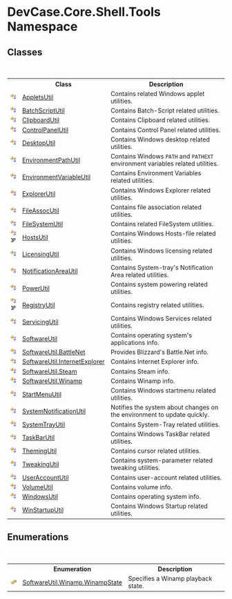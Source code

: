 # DevCase.Core.Shell.Tools Namespace
 




## Classes
&nbsp;<table><tr><th></th><th>Class</th><th>Description</th></tr><tr><td>![Public class](media/pubclass.gif "Public class")</td><td><a href="T_DevCase_Core_Shell_Tools_AppletsUtil">AppletsUtil</a></td><td>
Contains related Windows applet utilities.</td></tr><tr><td>![Public class](media/pubclass.gif "Public class")</td><td><a href="T_DevCase_Core_Shell_Tools_BatchScriptUtil">BatchScriptUtil</a></td><td>
Contains Batch-Script related utilities.</td></tr><tr><td>![Public class](media/pubclass.gif "Public class")</td><td><a href="T_DevCase_Core_Shell_Tools_ClipboardUtil">ClipboardUtil</a></td><td>
Contains Clipboard related utilities.</td></tr><tr><td>![Public class](media/pubclass.gif "Public class")</td><td><a href="T_DevCase_Core_Shell_Tools_ControlPanelUtil">ControlPanelUtil</a></td><td>
Contains Control Panel related utilities.</td></tr><tr><td>![Public class](media/pubclass.gif "Public class")</td><td><a href="T_DevCase_Core_Shell_Tools_DesktopUtil">DesktopUtil</a></td><td>
Contains Windows desktop related utilities.</td></tr><tr><td>![Public class](media/pubclass.gif "Public class")</td><td><a href="T_DevCase_Core_Shell_Tools_EnvironmentPathUtil">EnvironmentPathUtil</a></td><td>
Contains Windows `PATH` and `PATHEXT` environment variables related utilities.</td></tr><tr><td>![Public class](media/pubclass.gif "Public class")</td><td><a href="T_DevCase_Core_Shell_Tools_EnvironmentVariableUtil">EnvironmentVariableUtil</a></td><td>
Contains Environment Variables related utilities.</td></tr><tr><td>![Public class](media/pubclass.gif "Public class")</td><td><a href="T_DevCase_Core_Shell_Tools_ExplorerUtil">ExplorerUtil</a></td><td>
Contains Windows Explorer related utilities.</td></tr><tr><td>![Public class](media/pubclass.gif "Public class")</td><td><a href="T_DevCase_Core_Shell_Tools_FileAssocUtil">FileAssocUtil</a></td><td>
Contains file association related utilities.</td></tr><tr><td>![Public class](media/pubclass.gif "Public class")</td><td><a href="T_DevCase_Core_Shell_Tools_FileSystemUtil">FileSystemUtil</a></td><td>
Contains related FileSystem utilities.</td></tr><tr><td>![Public class](media/pubclass.gif "Public class")![Code example](media/CodeExample.png "Code example")</td><td><a href="T_DevCase_Core_Shell_Tools_HostsUtil">HostsUtil</a></td><td>
Contains Windows Hosts-file related utilities.</td></tr><tr><td>![Public class](media/pubclass.gif "Public class")</td><td><a href="T_DevCase_Core_Shell_Tools_LicensingUtil">LicensingUtil</a></td><td>
Contains Windows licensing related utilities.</td></tr><tr><td>![Public class](media/pubclass.gif "Public class")</td><td><a href="T_DevCase_Core_Shell_Tools_NotificationAreaUtil">NotificationAreaUtil</a></td><td>
Contains System-tray's Notification Area related utilities.</td></tr><tr><td>![Public class](media/pubclass.gif "Public class")</td><td><a href="T_DevCase_Core_Shell_Tools_PowerUtil">PowerUtil</a></td><td>
Contains system powering related utilities.</td></tr><tr><td>![Public class](media/pubclass.gif "Public class")![Code example](media/CodeExample.png "Code example")</td><td><a href="T_DevCase_Core_Shell_Tools_RegistryUtil">RegistryUtil</a></td><td>
Contains registry related utilities.</td></tr><tr><td>![Public class](media/pubclass.gif "Public class")</td><td><a href="T_DevCase_Core_Shell_Tools_ServicingUtil">ServicingUtil</a></td><td>
Contains Windows Services related utilities.</td></tr><tr><td>![Public class](media/pubclass.gif "Public class")</td><td><a href="T_DevCase_Core_Shell_Tools_SoftwareUtil">SoftwareUtil</a></td><td>
Contains operating system's applications info.</td></tr><tr><td>![Public class](media/pubclass.gif "Public class")</td><td><a href="T_DevCase_Core_Shell_Tools_SoftwareUtil_BattleNet">SoftwareUtil.BattleNet</a></td><td>
Provides Blizzard's Battle.Net info.</td></tr><tr><td>![Public class](media/pubclass.gif "Public class")</td><td><a href="T_DevCase_Core_Shell_Tools_SoftwareUtil_InternetExplorer">SoftwareUtil.InternetExplorer</a></td><td>
Contains Internet Explorer info.</td></tr><tr><td>![Public class](media/pubclass.gif "Public class")</td><td><a href="T_DevCase_Core_Shell_Tools_SoftwareUtil_Steam">SoftwareUtil.Steam</a></td><td>
Contains Steam info.</td></tr><tr><td>![Public class](media/pubclass.gif "Public class")</td><td><a href="T_DevCase_Core_Shell_Tools_SoftwareUtil_Winamp">SoftwareUtil.Winamp</a></td><td>
Contains Winamp info.</td></tr><tr><td>![Public class](media/pubclass.gif "Public class")</td><td><a href="T_DevCase_Core_Shell_Tools_StartMenuUtil">StartMenuUtil</a></td><td>
Contains Windows startmenu related utilities.</td></tr><tr><td>![Public class](media/pubclass.gif "Public class")</td><td><a href="T_DevCase_Core_Shell_Tools_SystemNotificationUtil">SystemNotificationUtil</a></td><td>
Notifies the system about changes on the environment to update quickly.</td></tr><tr><td>![Public class](media/pubclass.gif "Public class")</td><td><a href="T_DevCase_Core_Shell_Tools_SystemTrayUtil">SystemTrayUtil</a></td><td>
Contains System-Tray related utilities.</td></tr><tr><td>![Public class](media/pubclass.gif "Public class")</td><td><a href="T_DevCase_Core_Shell_Tools_TaskBarUtil">TaskBarUtil</a></td><td>
Contains Windows TaskBar related utilities.</td></tr><tr><td>![Public class](media/pubclass.gif "Public class")</td><td><a href="T_DevCase_Core_Shell_Tools_ThemingUtil">ThemingUtil</a></td><td>
Contains cursor related utilities.</td></tr><tr><td>![Public class](media/pubclass.gif "Public class")</td><td><a href="T_DevCase_Core_Shell_Tools_TweakingUtil">TweakingUtil</a></td><td>
Contains system-parameter related tweaking utilities.</td></tr><tr><td>![Public class](media/pubclass.gif "Public class")</td><td><a href="T_DevCase_Core_Shell_Tools_UserAccountUtil">UserAccountUtil</a></td><td>
Contains user-account related utilities.</td></tr><tr><td>![Public class](media/pubclass.gif "Public class")</td><td><a href="T_DevCase_Core_Shell_Tools_VolumeUtil">VolumeUtil</a></td><td>
Contains volume info.</td></tr><tr><td>![Public class](media/pubclass.gif "Public class")</td><td><a href="T_DevCase_Core_Shell_Tools_WindowsUtil">WindowsUtil</a></td><td>
Contains operating system info.</td></tr><tr><td>![Public class](media/pubclass.gif "Public class")</td><td><a href="T_DevCase_Core_Shell_Tools_WinStartupUtil">WinStartupUtil</a></td><td>
Contains Windows Startup related utilities.</td></tr></table>

## Enumerations
&nbsp;<table><tr><th></th><th>Enumeration</th><th>Description</th></tr><tr><td>![Public enumeration](media/pubenumeration.gif "Public enumeration")</td><td><a href="T_DevCase_Core_Shell_Tools_SoftwareUtil_Winamp_WinampState">SoftwareUtil.Winamp.WinampState</a></td><td>
Specifies a Winamp playback state.</td></tr></table>&nbsp;
